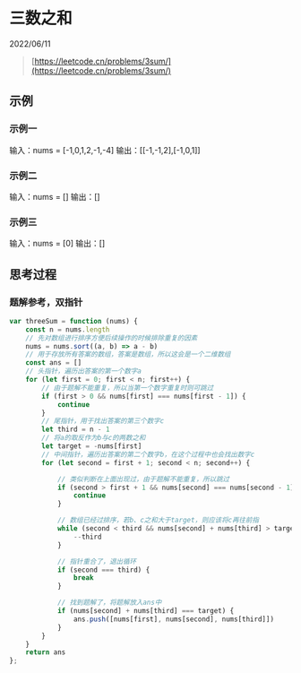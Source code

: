 # 三数之和

2022/06/11

> [https://leetcode.cn/problems/3sum/](https://leetcode.cn/problems/3sum/)

## 示例

### 示例一

输入：nums = [-1,0,1,2,-1,-4]
输出：[[-1,-1,2],[-1,0,1]]

### 示例二

输入：nums = []
输出：[]

### 示例三

输入：nums = [0]
输出：[]

## 思考过程

### 题解参考，双指针

```javascript
var threeSum = function (nums) {
    const n = nums.length
    // 先对数组进行排序方便后续操作的时候排除重复的因素
    nums = nums.sort((a, b) => a - b)
    // 用于存放所有答案的数组，答案是数组，所以这会是一个二维数组
    const ans = []
    // 头指针，遍历出答案的第一个数字a
    for (let first = 0; first < n; first++) {
        // 由于题解不能重复，所以当第一个数字重复时则可跳过
        if (first > 0 && nums[first] === nums[first - 1]) {
            continue
        }
        // 尾指针，用于找出答案的第三个数字c
        let third = n - 1
        // 将a的取反作为b与c的两数之和
        let target = -nums[first]
        // 中间指针，遍历出答案的第二个数字b，在这个过程中也会找出数字c
        for (let second = first + 1; second < n; second++) {

            // 类似判断在上面出现过，由于题解不能重复，所以跳过
            if (second > first + 1 && nums[second] === nums[second - 1]) {
                continue
            }

            // 数组已经过排序，若b、c之和大于target，则应该将c再往前指
            while (second < third && nums[second] + nums[third] > target) {
                --third
            }

            // 指针重合了，退出循环
            if (second === third) {
                break
            }

            // 找到题解了，将题解放入ans中
            if (nums[second] + nums[third] === target) {
                ans.push([nums[first], nums[second], nums[third]])
            }
        }
    }
    return ans
};
```
